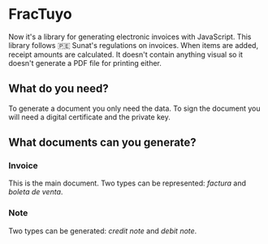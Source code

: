# FracTuyo
Now it's a library for generating electronic invoices with JavaScript. This library follows 🇵🇪 Sunat's regulations on invoices.
When items are added, receipt amounts are calculated.
It doesn't contain anything visual so it doesn't generate a PDF file for printing either.
## What do you need?
To generate a document you only need the data.
To sign the document you will need a digital certificate and the private key.
## What documents can you generate?
### Invoice
This is the main document. Two types can be represented: _factura_ and _boleta de venta_.
### Note
Two types can be generated: _credit note_ and _debit note_.
